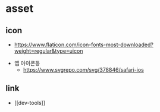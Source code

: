 # asset

## icon
+ https://www.flaticon.com/icon-fonts-most-downloaded?weight=regular&type=uicon
- 앱 아이콘등
  + https://www.svgrepo.com/svg/378846/safari-ios

## link
- [[dev-tools]]

